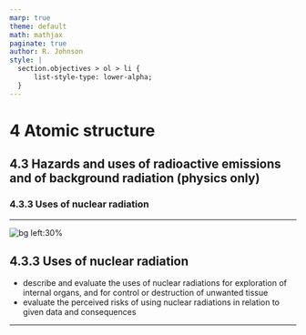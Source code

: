 ```yaml
---
marp: true
theme: default
math: mathjax
paginate: true
author: R. Johnson
style: |
  section.objectives > ol > li {
      list-style-type: lower-alpha;
  }
---
```


# 4 Atomic structure

## 4.3 Hazards and uses of radioactive emissions and of background radiation (physics only)

### 4.3.3 Uses of nuclear radiation

---

<!-- _class: objectives -->

![bg left:30%](https://images.unsplash.com/photo-1492962827063-e5ea0d8c01f5?ixlib=rb-4.0.3&ixid=MnwxMjA3fDB8MHxwaG90by1wYWdlfHx8fGVufDB8fHx8&auto=format&fit=crop&w=2121&q=80)

## 4.3.3 Uses of nuclear radiation

- describe and evaluate the uses of nuclear radiations for exploration of internal organs, and for control or destruction of unwanted tissue
- evaluate the perceived risks of using nuclear radiations in relation to given data and consequences

---
